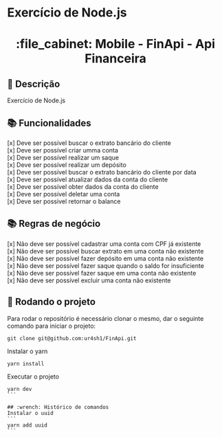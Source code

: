 # Exercício de Node.js
<h1 align="center">:file_cabinet: Mobile - FinApi - Api Financeira</h1>

## :memo: Descrição
Exercício de Node.js

## :books: Funcionalidades

[x] Deve ser possível buscar o extrato bancário do cliente<br>
[x] Deve ser possível criar umma conta<br>
[x] Deve ser possível realizar um saque<br>
[x] Deve ser possível realizar um depósito<br>
[x] Deve ser possível buscar o extrato bancário do cliente por data<br>
[x] Deve ser possível atualizar dados da conta do cliente<br>
[x] Deve ser possível obter dados da conta do cliente<br>
[x] Deve ser possível deletar uma conta<br>
[x] Deve ser possivel retornar o balance<br>

## :books: Regras de negócio

[x] Não deve ser possível cadastrar uma conta com CPF já existente<br>
[x] Não deve ser possível buscar extrato em uma conta não existente<br>
[x] Não deve ser possível fazer depósito em uma conta não existente<br>
[x] Não deve ser possível fazer saque quando o saldo for insuficiente<br>
[x] Não deve ser possível fazer saque em uma conta não existente<br>
[x] Não deve ser possível excluir uma conta não existente<br>

## :rocket: Rodando o projeto
Para rodar o repositório é necessário clonar o mesmo, dar o seguinte comando para iniciar o projeto:
```
git clone git@github.com:ur4sh1/FinApi.git
```
Instalar o yarn
```
yarn install
```
Executar o projeto
````
yarn dev
```

## :wrench: Histórico de comandos
Instalar o uuid
```
yarn add uuid
```